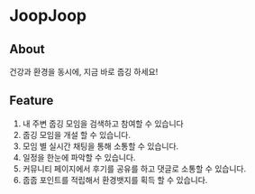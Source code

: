 # JoopJoop

## About

  건강과 환경을 동시에, 지금 바로 줍깅 하세요!


## Feature
  1. 내 주변 줍깅 모임을 검색하고 참여할 수 있습니다
  2. 줍깅 모임을 개설 할 수 있습니다.
  3. 모임 별 실시간 채팅을 통해 소통할 수 있습니다.
  4. 일정을 한눈에 파악할 수 있습니다.
  5. 커뮤니티 페이지에서 후기를 공유를 하고 댓글로 소통할 수 있습니다.
  6. 줍줍 포인트를 적립해서 환경뱃지를 획득 할 수 있습니다.
